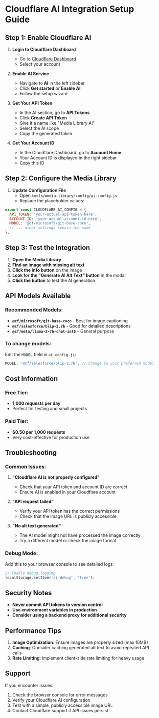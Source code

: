 # Cloudflare AI Integration Setup Guide

## Step 1: Enable Cloudflare AI

1. **Login to Cloudflare Dashboard**
   - Go to [Cloudflare Dashboard](https://dash.cloudflare.com/)
   - Select your account

2. **Enable AI Service**
   - Navigate to **AI** in the left sidebar
   - Click **Get started** or **Enable AI**
   - Follow the setup wizard

3. **Get Your API Token**
   - In the AI section, go to **API Tokens**
   - Click **Create API Token**
   - Give it a name like "Media Library AI"
   - Select the AI scope
   - Copy the generated token

4. **Get Your Account ID**
   - In the Cloudflare Dashboard, go to **Account Home**
   - Your Account ID is displayed in the right sidebar
   - Copy this ID

## Step 2: Configure the Media Library

1. **Update Configuration File**
   - Open `tools/media-library/config/ai-config.js`
   - Replace the placeholder values:

```javascript
export const CLOUDFLARE_AI_CONFIG = {
  API_TOKEN: 'your-actual-api-token-here',
  ACCOUNT_ID: 'your-actual-account-id-here',
  MODEL: '@cf/microsoft/git-base-coco',
  // ... other settings remain the same
};
```

## Step 3: Test the Integration

1. **Open the Media Library**
2. **Find an image with missing alt text**
3. **Click the info button** on the image
4. **Look for the "Generate AI Alt Text" button** in the modal
5. **Click the button** to test the AI generation

## API Models Available

### Recommended Models:
- **`@cf/microsoft/git-base-coco`** - Best for image captioning
- **`@cf/salesforce/blip-2.7b`** - Good for detailed descriptions
- **`@cf/meta/llama-2-7b-chat-int8`** - General purpose

### To change models:
Edit the `MODEL` field in `ai-config.js`:

```javascript
MODEL: '@cf/salesforce/blip-2.7b', // Change to your preferred model
```

## Cost Information

### Free Tier:
- **1,000 requests per day**
- Perfect for testing and small projects

### Paid Tier:
- **$0.50 per 1,000 requests**
- Very cost-effective for production use

## Troubleshooting

### Common Issues:

1. **"Cloudflare AI is not properly configured"**
   - Check that your API token and account ID are correct
   - Ensure AI is enabled in your Cloudflare account

2. **"API request failed"**
   - Verify your API token has the correct permissions
   - Check that the image URL is publicly accessible

3. **"No alt text generated"**
   - The AI model might not have processed the image correctly
   - Try a different model or check the image format

### Debug Mode:
Add this to your browser console to see detailed logs:

```javascript
// Enable debug logging
localStorage.setItem('ai-debug', 'true');
```

## Security Notes

- **Never commit API tokens to version control**
- **Use environment variables in production**
- **Consider using a backend proxy for additional security**

## Performance Tips

1. **Image Optimization**: Ensure images are properly sized (max 10MB)
2. **Caching**: Consider caching generated alt text to avoid repeated API calls
3. **Rate Limiting**: Implement client-side rate limiting for heavy usage

## Support

If you encounter issues:
1. Check the browser console for error messages
2. Verify your Cloudflare AI configuration
3. Test with a simple, publicly accessible image URL
4. Contact Cloudflare support if API issues persist 